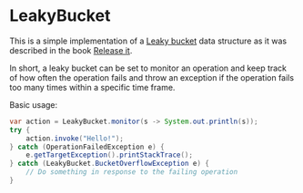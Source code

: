 # LeakyBucket
This is a simple implementation of a [Leaky bucket](https://en.wikipedia.org/wiki/Leaky_bucket)
data structure as it was described in the book [Release it](https://www.goodreads.com/book/show/1069827.Release_It_). 

In short, a leaky bucket can be set to monitor an operation and keep track of how often the operation fails and throw
an exception if the operation fails too many times within a specific time frame.

Basic usage:

```java
var action = LeakyBucket.monitor(s -> System.out.println(s));
try {
    action.invoke("Hello!");
} catch (OperationFailedException e) {
    e.getTargetException().printStackTrace();
} catch (LeakyBucket.BucketOverflowException e) {
    // Do something in response to the failing operation
}
```

